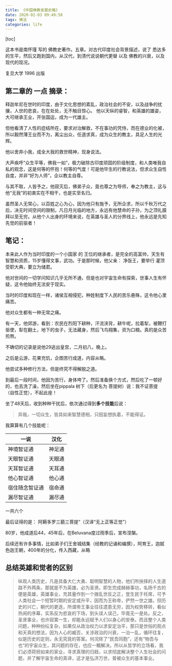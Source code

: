 ```yaml
---
title: 《中国佛教发展史略》
date: 2020-02-03 09:49:58
tags: 佛法
categories: life
---
```




[toc]


这本书是南怀瑾 写的 佛教史著作。五章。对古代印度社会背景描述，说了 悉达多 的生平，然后又跑到国内，从汉代，到清代说说朝代更替 以及 佛教的兴衰，以及现代的现况。

复旦大学 1996 出版

<!--more-->

## 第二章的 一点 摘录：

释迦牟尼在世时的印度，由于文化思想的紊乱，政治社会的不安，以及战争的扰攘，人世的悲哀，在在处处，无不触目惊心。
他以天纵的睿智，和英雄的雄姿，大可继承王业，开张国运，成为一代雄主。

但他看清了人性的症结所在，要求对治解救，不在事功的凭恃，而在德业的化被，所以毅然薄王业而不为，离尘出众，任道求真，成为众生的教主，具足人生的光辉。

他以舍弃小我，成全大我的救世精神，现身说法。

大声疾呼“众生平等，佛我一如”，极力破除古印度顽固的阶级制度，和人类唯我自私的观念，这是何等的怀抱！何等的气度！可是他毕生的行教说法，但求众生自性自度，并非“好为人师”，企以教主自尊。

与其不取，人皆予之，他寂灭后，佛弟子众，竟也尊之为导师，奉之为教主，这与他“无我”的初衷实在不相干，也是实至名归。

虽然圣人无常心，以百姓之心为心，因为他只有施予，无所企求，所以千秋万代之后，决无时间空间的限制，凡日月光临的地方，永远有他慧命的子孙，为之顶礼膜拜以至无穷。从他个人出身的环境来说，在英雄与圣人的分界线上，他永远是先知先觉的前驱者！


## 笔记：

本来此人作为当时印度的一个小国家 的 王位的继承者，是完全的高富帅，天生有智慧和资质，15岁懂得文事，武功。于是那时候，他父亲： 净饭王，要举行 灌顶受职大典，要立为储君。

他对世间的一切学问知识几乎无所不通，但是也对宇宙生命有探索，世事人生有怀疑，这令他始终无法安于现实。

当时的印度和现在一样，诸侯互相侵犯，种姓制度下人民的苦乐悬殊，这令他心里痛苦。

他对众生都有一种无常之痛。

有一天，他郊游，看到：农民在烈阳下耕种，汗流浃背，耕牛呢，拉着犁，被鞭打驱使，犁在翻土，地下的虫子，无法藏身，然后飞鸟翔集，资为口粮。真的是众苦煎熬。

不确切的记录是说他29逃出皇宫，二月初八，晚上。

之后是云游，花果充饥，企图苦行成道，内容从略。

他尝试多种修行方法，但是终究不得解脱之道。

到最后一段时间，他因为苦行，身体垮了。然后准备换个方式，然后吃了一顿好的，也去洗了澡，然后坐在pippala 树下（后更名为 菩提树）说：我不证菩提（自性正觉），不起此座！

坐了48天后，收到种种干扰后，依次通过得到**多个技能**后说：

>异哉，一切众生，皆具如来智慧德相，只因妄想执着，不能得证。

我算算有几个技能呢：


一说     | 汉化
-------- | -----
神境智证通  | 神足通
天眼智证通  | 天眼通
天耳智证通  | 天耳通
他心智证通  |他心通
宿住随念智证通 | 宿命通
漏尽智证通 | 漏尽通

一共六个

最后证得的是： 阿耨多罗三藐三菩提”（汉译“无上正等正觉”）

80岁，他成道后44，45年后，在Beluvana度过雨季后，宣布涅槃。

后续还有许多事情，比如弟子们王舍城结集（经教的记诵和编撰），阿育王，迦腻色迦王朝，400年的分化，传入西藏，从略


## 总结英雄和觉者的区别

>纵观人类历史，凡是具备大仁大勇、聪明智慧的人物，他们所抉择的人生道路不外两条，那就是不为英雄，必为圣贤。即生完成赫赫事功，名扬千古的便是英雄，英雄事业，充其量作到一个拨乱世反之正，登生民于衽席，可予人类社会一个短暂时期的安定或升平，因而为王称帝，俨然一世之雄。但历史的兴亡，朝代的更迭，所谓帝王事业往往遗患无穷，因为权势移转，看似热闹的序幕，实系反为悲哀的下场，到头误人误己，毕竟无一是处。反之，圣贤事业，也许寂寞一生，却能永远赋予人们以身心的安泰。而且整个人类问题，种种纷纭复杂，如果仅从政治权力以求安定治平，那只是世俗的观点和天真的想法，因为人心的臧否，关涉政治的兴衰，一治一乱，循环往复，似是历史的定则，永无究竟的答案。何况除了“民吾同胞”，还有“物吾与也”的宇宙众生，其问题的存在，也应一概解决。所以从哲学的立场看，我们必须荷担如来的家业，寻求真理的归趋，以求彻底解决整个人生社会的问题，并了解宇宙生命的真谛，这才是弘济万世，普被众生的基本事业。



